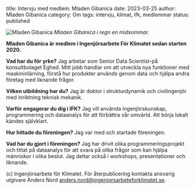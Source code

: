 title: Intervju med medlem: Mladen Gibanica
date: 2023-03-25
author: Mladen Gibanica
category: Om
tags: intervju, klimat, ifk, medlemmar
status: published

<div class="post-image-left">
    <img alt="Mladen Gibanica"
    src="https://avatars.githubusercontent.com/u/11275336?v=4" />
    <em>Mladen Gibanica i regn en midsommar.</em>
</div>

**Mladen Gibanica är medlem i Ingenjörsarbete För Klimatet sedan starten 2020.**

**Vad har du för yrke?**
Jag arbetar som Senior Data Scientist-på konsultbolaget Eghed.
Mitt jobb handlar om att utveckla nya funktioner med maskininlärning, förstå hur
produkter används genom data och hjälpa andra företag med liknande frågor.

**Vilken utbildning har du?**
Jag är doktor i strukturdynamik och civilingenjör med inriktning teknisk mekanik.

**Varför engagerar du dig i IFK?**
Jag vill använda ingenjörskunskap, programmering och dataanalys för att förbättra
vår omvärld. Att börja lokalt kändes självklart.

**Hur hittade du föreningen?**
Jag var med och startade föreningen.

**Vad har du gjort i föreningen?**
Jag har drivit olika programmeringsprojekt och tittat på dataanalys för att svara
på olika frågor som kan hjälpa människor i olika beslut. Jag deltar också i
workshops, presentationer och liknande.

(c) Ingenjörsarbete för Klimatet. För återpublicering kontakta ansvarig utgivare
Anders Nord [anders.nord@ingenjorsarbeteforklimatet.se](mailto:anders.nord@ingenjorsarbeteforklimatet.se).

